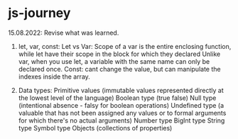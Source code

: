 # js-journey
15.08.2022: Revise what was learned.
1. let, var, const:
Let vs Var: Scope of a var is the entire enclosing function, while let have their scope in the block for which they declared
Unlike var, when you use let, a variable with the same name can only be declared once.
Const: cant change the value, but can manipulate the indexes inside the array.

2. Data types:
Primitive values (immutable values represented directly at the lowest level of the language)
    Boolean type (true false)
    Null type (intentional absence - falsy for boolean operations)
    Undefined type (a valuable that has not been assigned any values or to formal arguments for which there's no actual arguments)
    Number type
    BigInt type
    String type
    Symbol type
Objects (collections of properties)